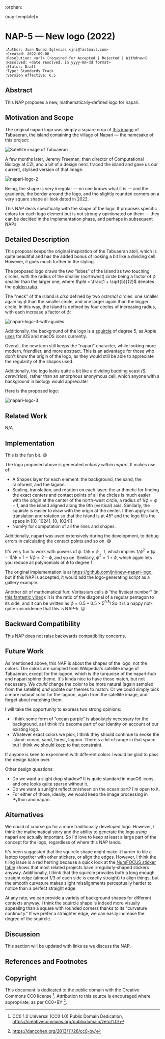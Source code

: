 :orphan:

(nap-template)=

# NAP-5 — New logo (2022)

```{eval-rst}
:Author: Juan Nunez-Iglesias <jni@fastmail.com>
:Created: 2022-09-08
:Resolution: <url> (required for Accepted | Rejected | Withdrawn)
:Resolved: <date resolved, in yyyy-mm-dd format>
:Status: Draft
:Type: Standards Track
:Version effective: 0.5
```

## Abstract

This NAP proposes a new, mathematically-defined logo for napari.

## Motivation and Scope

The original napari logo was simply a square crop of [this
image](https://en.wikipedia.org/wiki/Napari#/media/File:Tabuaeran_Kiribati.jpg)
of Tabuaeran, the island containing the village of Napari — the namesake of
this project:

![Satellite image of Tabuaeran](https://upload.wikimedia.org/wikipedia/commons/d/dc/Tabuaeran_Kiribati.jpg)

A few months later, Jeremy Freeman, then director of Computational Biology at
CZI, and a bit of a design nerd, traced the island and gave us our current,
stylised version of that image.

![napari-logo-2](../images/logo.png)

Being, the shape is very irregular — no one knows what it is — and the
gradients, the border around the logo, and the slightly rounded corners on a
very square shape all look dated in 2022.

This NAP deals specifically with the *shape* of the logo. It proposes specific
colors for each logo element but is not strongly opinionated on them — they can
be decided in the implementation phase, and perhaps in subsequent NAPs.

## Detailed Description

This proposal keeps the original inspiration of the Tabuaeran atoll, which is
quite beautiful and has the added bonus of looking a bit like a dividing cell.
However, it goes much further in the styling.

The proposed logo draws the two "lobes" of the island as two touching circles,
with the radius of the smaller (northwest) circle being a factor of $\phi$
smaller than the larger one, where $\phi = \frac{1 + \sqrt{5}}{2}$ denotes the
[golden ratio](https://en.wikipedia.org/wiki/Golden_ratio).

The "neck" of the island is *also* defined by two *external* circles: one
smaller again by $\phi$ than the smaller circle, and one larger again than the
bigger circle. In this way, the island is defined by four circles of increasing
radius, with each increase a factor of $\phi$:

![napari-logo-3-with-guides](../images/napari-logo-3-with-guides.png)

Additionally, the background of the logo is a
[squircle](https://www.johndcook.com/blog/2018/02/13/squircle-curvature/) of
degree 5, as Apple [uses](https://stackoverflow.com/a/47342594/224254) for iOS
and macOS icons currently.

Overall, the new icon still keeps the "napari" character, while looking more
modern, friendlier, and more abstract. This is an advantage for those who don't
know the origin of the logo, as they would still be able to appreciate the
regularity of the shapes used.

Additionally, the logo looks quite a bit like a dividing budding yeast *(S.
cerevisiae)*, rather than an amorphous anonymous cell, which anyone with a
background in biology would appreciate!

Here is the proposed logo:

![napari-logo-3](../images/napari-logo-3.png)

## Related Work

N/A

## Implementation

This is the fun bit. 😃

The logo proposed above is generated *entirely within napari*. It makes use of:

- A Shapes layer for each element: the background, the sand, the rainforest,
  and the lagoon.
- Scaling, translation, and rotation on each layer: the arithmetic for finding
  the exact centers and contact points of all the circles is much easier with
  the origin at the center of the north-west circle, a radius of
  $1/\phi = \phi - 1$, and the island aligned along the 0th (vertical) axis.
  Similarly, the squircle is easier to draw with the origin at the center. I
  then apply scale, translation and rotation so that the island is at 45° and
  the logo fills the space in [[0, 1024], [0, 1024]].
- NumPy for computation of all the lines and shapes.

Additionally, napari was used extensively during the development, to debug
errors in calculating the contact points and so on. 😅

It's very fun to work with powers of $\phi$: $1/\phi = \phi - 1$, which implies
$1/\phi^2 = (\phi - 1)/\phi = 1 - 1/\phi = 2 - \phi$, and so on. Similarly,
$\phi^2 = 1 + \phi$, which again lets you reduce all polynomials of $\phi$ to
degree 1.

The original implementation is at https://github.com/jni/new-napari-logo, but
if this NAP is accepted, it would add the logo-generating script as a gallery
example.

Another bit of mathematical fun: Veritasium calls $\phi$ "the fiveiest number"
(in [this fantastic video](https://youtu.be/48sCx-wBs34)): it is the ratio of
the diagonal of a regular pentagon to its side, and it can be written as
$\phi = 0.5 + 0.5 \times 5^{0.5}$! So it is a happy not-quite-coincidence that
this is NAP-5. 😉

## Backward Compatibility

This NAP does not raise backwards compatibility concerns.

## Future Work

As mentioned above, this NAP is about the shapes of the logo, not the colors.
The colors are sampled from Wikipedia's satellite image of Tabuaeran, except for
the lagoon, which is the turquoise of the napari-hub and napari sphinx theme.
It's kinda nice to have those match, but not necessary. We *could* change the
color to be more natural (again sampled from the satellite) *and* update our
themes to match. Or we could simply pick a more natural color for the lagoon,
again from the satellite image, and forget about matching them.

I will take the opportunity to express two strong opinions:
- I think some form of "ocean purple" is absolutely necessary for the
  background, as I think it's become part of our identity on account of our
  existing logo.
- Whatever exact colors we pick, I think they should continue to evoke the
  island: ocean, sand, forest, lagoon. There's a lot of range in that space but
  I think we should keep to that constraint.

If anyone is keen to experiment with different colors I would be glad to pass
the design baton over.

Other design questions:

- Do we want a slight drop shadow? It is quite standard in macOS icons, and
  one looks quite sparse without it.
- Do we want a sunlight reflection/sheen on the ocean part? I'm open to it.
- For either of those, ideally, we would keep the image processing in Python
  and napari.

## Alternatives

We could of course go for a more traditionally developed logo. However, I think
the mathematical story and the ability to generate the logo *using* napari are
actually important. So I'd love to keep at least a large part of the concept
for the logo, regardless of where this NAP lands.

It's been suggested that the squircle shape might make it harder to tile a
laptop together with other stickers, or align the edges. However, I think the
tiling issue is a red herring because a quick look at the [NumFOCUS sticker
table](https://twitter.com/NumFOCUS/status/1547651122654916609) shows that most
related projects have irregularly-shaped stickers anyway. Additionally, I think
that the squircle provides both a long enough straight edge (almost 1/3 of each
side is exactly straight) to align things, but the smooth curvature makes
slight misalignments perceptually harder to notice than a perfect straight edge.

At any rate, we can provide a variety of background shapes for different
contexts anyway. I think the squircle shape is indeed more visually appealing
than a square with rounded corners thanks to its "curvature continuity." If we
prefer a straighter edge, we can easily increase the degree of the squircle.

## Discussion

This section will be updated with links as we discuss the NAP.

## References and Footnotes

## Copyright

This document is dedicated to the public domain with the Creative Commons CC0
license [^id3]. Attribution to this source is encouraged where appropriate, as per
CC0+BY [^id4].

[^id3]: CC0 1.0 Universal (CC0 1.0) Public Domain Dedication,
    <https://creativecommons.org/publicdomain/zero/1.0/>

[^id4]: <https://dancohen.org/2013/11/26/cc0-by/>
